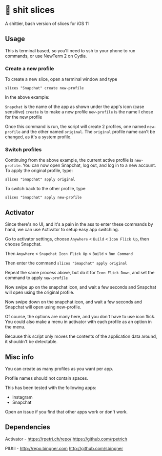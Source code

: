 # 💩 shit slices

A shittier, bash version of slices for iOS 11

## Usage

This is terminal based, so you'll need to ssh to your phone to run commands, or use NewTerm 2 on Cydia.

### Create a new profile

To create a new slice, open a terminal window and type

```
slices "Snapchat" create new-profile
```

In the above example:

`Snapchat` is the name of the app as shown under the app's icon (case sensitive)
`create` is to make a new profile
`new-profile` is the name I chose for the new profile

Once this command is run, the script will create 2 profiles, one named `new-profile` and the other named `original`. The `original` profile name can't be changed, as it's a system profile. 

### Switch profiles

Continuing from the above example, the current active profile is `new-profile`. You can now open Snapchat, log out, and log in to a new account. To apply the original profile, type:

```
slices "Snapchat" apply original
```

To switch back to the other profile, type

```
slices "Snapchat" apply new-profile
```

## Activator

Since there's no UI, and it's a pain in the ass to enter these commands by hand, we can use Activator to setup easy app switching.

Go to activator settings, choose `Anywhere` < `Build` < `Icon Flick Up`, then choose Snapchat.

Then `Anywhere` < `Snapchat Icon Flick Up` < `Build` < `Run Command`

Then enter the command `slices "Snapchat" apply original`

Repeat the same process above, but do it for `Icon Flick Down`, and set the command to apply `new-profile`

Now swipe up on the snapchat icon, and wait a few seconds and Snapchat will open using the original profile.

Now swipe down on the snapchat icon, and wait a few seconds and Snapchat will open using new-profile.

Of course, the options are many here, and you don't have to use icon flick. You could also make a menu in activator with each profile as an option in the menu.

Because this script only moves the contents of the application data around, it shouldn't be detectable.

## Misc info

You can create as many profiles as you want per app.

Profile names should not contain spaces.

This has been tested with the following apps:

 - Instagram  
 - Snapchat
 
Open an issue if you find that other apps work or don't work.

## Dependencies

Activator - https://rpetri.ch/repo/ https://github.com/rpetrich

PlUtil - http://repo.bingner.com http://github.com/sbingner

